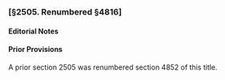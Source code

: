 ### [§2505. Renumbered §4816] ###

#### **Editorial Notes** ####

#### Prior Provisions ####

A prior section 2505 was renumbered section 4852 of this title.